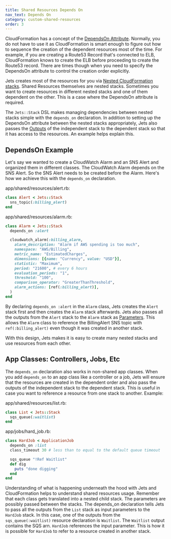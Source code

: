 ```yaml
---
title: Shared Resources Depends On
nav_text: Depends On
category: custom-shared-resources
order: 3
---
```


CloudFormation has a concept of the [DependsOn Attribute](https://docs.aws.amazon.com/AWSCloudFormation/latest/UserGuide/aws-attribute-dependson.html). Normally, you do not have to use it as CloudFormation is smart enough to figure out how to sequence the creation of the dependent resources most of the time. For example, if you are creating a Route53 Record that's connected to ELB, CloudFormation knows to create the ELB before proceeding to create the Route53 record. There are times though when you need to specify the DependsOn attribute to control the creation order explicitly.

Jets creates most of the resources for you via [Nested CloudFormation stacks](https://docs.aws.amazon.com/AWSCloudFormation/latest/UserGuide/using-cfn-nested-stacks.html).  Shared Resources themselves are nested stacks. Sometimes you want to create resources in different nested stacks and one of them dependent on the other. This is a case where the DependsOn attribute is required.

The `Jets::Stack` DSL makes managing dependencies between nested stacks simple with the `depends_on` declaration. In addition to setting up the DependsOn attribute between the nested stacks appropriately, Jets also passes the [Outputs](https://docs.aws.amazon.com/AWSCloudFormation/latest/UserGuide/outputs-section-structure.html) of the independent stack to the dependent stack so that it has access to the resources.  An example helps explain this.

## DependsOn Example

Let's say we wanted to create a CloudWatch Alarm and an SNS Alert and organized them in different classes. The CloudWatch Alarm depends on the SNS Alert. So the SNS Alert needs to be created before the Alarm.  Here's how we achieve this with the `depends_on` declaration.

app/shared/resources/alert.rb:

```ruby
class Alert < Jets::Stack
  sns_topic(:billing_alert)
end
```

app/shared/resources/alarm.rb:

```ruby
class Alarm < Jets::Stack
  depends_on :alert

  cloudwatch_alarm(:billing_alarm,
    alarm_description: "Alarm if AWS spending is too much",
    namespace: "AWS/Billing",
    metric_name: "EstimatedCharges",
    dimensions: [{name: "Currency", value: "USD"}],
    statistic: "Maximum",
    period: "21600", # every 6 hours
    evaluation_periods: "1",
    threshold: "100",
    comparison_operator: "GreaterThanThreshold",
    alarm_actions: [ref(:billing_alert)],
  )
end
```

By declaring `depends_on :alert` in the `Alarm` class, Jets creates the `Alert` stack first and then creates the `Alarm` stack afterwards.  Jets also passes all the outputs from the `Alert` stack to the `Alarm` stack as [Parameters](https://docs.aws.amazon.com/AWSCloudFormation/latest/UserGuide/parameters-section-structure.html). This allows the `Alarm` class to reference the BillingAlert SNS topic with `ref(:billing_alert)` even though it was created in another stack.

With this design, Jets makes it is easy to create many nested stacks and use resources from each other.

## App Classes: Controllers, Jobs, Etc

The `depends_on` declaration also works in non-shared app classes.  When you add `depends_on` to an app class like a controller or a job, Jets will ensure that the resources are created in the dependent order and also pass the outputs of the independent stack to the dependent stack. This is useful in case you want to reference a resource from one stack to another.  Example:

app/shared/resources/list.rb:

```ruby
class List < Jets::Stack
  sqs_queue(:waitlist)
end
```

app/jobs/hard_job.rb:

```ruby
class HardJob < ApplicationJob
  depends_on :list
  class_timeout 30 # less than to equal to the default queue timeout

  sqs_queue "!Ref Waitlist"
  def dig
    puts "done digging"
  end
end
```

Understanding of what is happening underneath the hood with Jets and CloudFormation helps to understand shared resources usage. Remember that each class gets translated into a nested child stack. The parameters are possibly passed between the stacks. The depends_on declaration tells Jets to pass all the outputs from the `List` stack as input parameters to the `HardJob` stack.  In this case, one of the outputs from the `sqs_queue(:waitlist)` resource declaration is `Waitlist`. The `Waitlist` output contains the SQS arn.  `HardJob` references the input parameter. This is how it is possible for `HardJob` to refer to a resource created in another stack.

